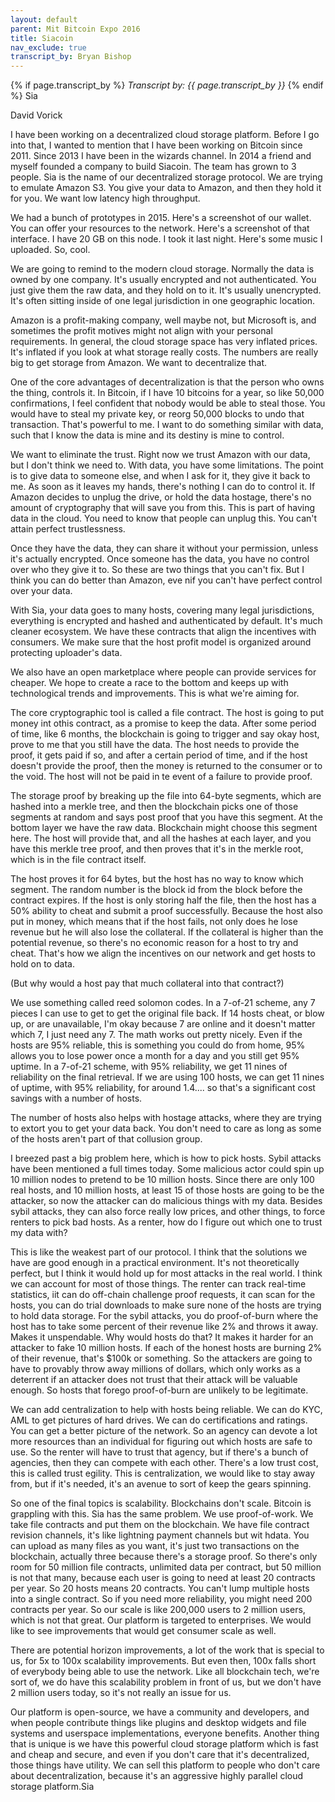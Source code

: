 ```yaml
---
layout: default
parent: Mit Bitcoin Expo 2016
title: Siacoin
nav_exclude: true
transcript_by: Bryan Bishop
---
```


{% if page.transcript_by %} <i>Transcript by:
{{ page.transcript_by }}</i> {% endif %} Sia

David Vorick

I have been working on a decentralized cloud storage platform. Before I
go into that, I wanted to mention that I have been working on Bitcoin
since 2011. Since 2013 I have been in the wizards channel. In 2014 a
friend and myself founded a company to build Siacoin. The team has grown
to 3 people. Sia is the name of our decentralized storage protocol. We
are trying to emulate Amazon S3. You give your data to Amazon, and then
they hold it for you. We want low latency high throughput.

We had a bunch of prototypes in 2015. Here's a screenshot of our wallet.
You can offer your resources to the network. Here's a screenshot of that
interface. I have 20 GB on this node. I took it last night. Here's some
music I uploaded. So, cool.

We are going to remind to the modern cloud storage. Normally the data is
owned by one company. It's usually encrypted and not authenticated. You
just give them the raw data, and they hold on to it. It's usually
unencrypted. It's often sitting inside of one legal jurisdiction in one
geographic location.

Amazon is a profit-making company, well maybe not, but Microsoft is, and
sometimes the profit motives might not align with your personal
requirements. In general, the cloud storage space has very inflated
prices. It's inflated if you look at what storage really costs. The
numbers are really big to get storage from Amazon. We want to
decentralize that.

One of the core advantages of decentralization is that the person who
owns the thing, controls it. In Bitcoin, if I have 10 bitcoins for a
year, so like 50,000 confirmations, I feel confident that nobody would
be able to steal those. You would have to steal my private key, or reorg
50,000 blocks to undo that transaction. That's powerful to me. I want to
do something similar with data, such that I know the data is mine and
its destiny is mine to control.

We want to eliminate the trust. Right now we trust Amazon with our data,
but I don't think we need to. With data, you have some limitations. The
point is to give data to someone else, and when I ask for it, they give
it back to me. As soon as it leaves my hands, there's nothing I can do
to control it. If Amazon decides to unplug the drive, or hold the data
hostage, there's no amount of cryptography that will save you from this.
This is part of having data in the cloud. You need to know that people
can unplug this. You can't attain perfect trustlessness.

Once they have the data, they can share it without your permission,
unless it's actually encrypted. Once someone has the data, you have no
control over who they give it to. So these are two things that you can't
fix. But I think you can do better than Amazon, eve nif you can't have
perfect control over your data.

With Sia, your data goes to many hosts, covering many legal
jurisdictions, everything is encrypted and hashed and authenticated by
default. It's much cleaner ecosystem. We have these contracts that align
the incentives with consumers. We make sure that the host profit model
is organized around protecting uploader's data.

We also have an open marketplace where people can provide services for
cheaper. We hope to create a race to the bottom and keeps up with
technological trends and improvements. This is what we're aiming for.

The core cryptographic tool is called a file contract. The host is going
to put money int othis contract, as a promise to keep the data. After
some period of time, like 6 months, the blockchain is going to trigger
and say okay host, prove to me that you still have the data. The host
needs to provide the proof, it gets paid if so, and after a certain
period of time, and if the host doesn't provide the proof, then the
money is returned to the consumer or to the void. The host will not be
paid in te event of a failure to provide proof.

The storage proof by breaking up the file into 64-byte segments, which
are hashed into a merkle tree, and then the blockchain picks one of
those segments at random and says post proof that you have this segment.
At the bottom layer we have the raw data. Blockchain might choose this
segment here. The host will provide that, and all the hashes at each
layer, and you have this merkle tree proof, and then proves that it's in
the merkle root, which is in the file contract itself.

The host proves it for 64 bytes, but the host has no way to know which
segment. The random number is the block id from the block before the
contract expires. If the host is only storing half the file, then the
host has a 50% ability to cheat and submit a proof successfully. Because
the host also put in money, which means that if the host fails, not only
does he lose revenue but he will also lose the collateral. If the
collateral is higher than the potential revenue, so there's no economic
reason for a host to try and cheat. That's how we align the incentives
on our network and get hosts to hold on to data.

(But why would a host pay that much collateral into that contract?)

We use something called reed solomon codes. In a 7-of-21 scheme, any 7
pieces I can use to get to get the original file back. If 14 hosts
cheat, or blow up, or are unavailable, I'm okay because 7 are online and
it doesn't matter which 7, I just need any 7. The math works out pretty
nicely. Even if the hosts are 95% reliable, this is something you could
do from home, 95% allows you to lose power once a month for a day and
you still get 95% uptime. In a 7-of-21 scheme, with 95% reliability, we
get 11 nines of reliability on the final retrieval. If we are using 100
hosts, we can get 11 nines of uptime, with 95% reliability, for around
1.4.... so that's a significant cost savings with a number of hosts.

The number of hosts also helps with hostage attacks, where they are
trying to extort you to get your data back. You don't need to care as
long as some of the hosts aren't part of that collusion group.

I breezed past a big problem here, which is how to pick hosts. Sybil
attacks have been mentioned a full times today. Some malicious actor
could spin up 10 million nodes to pretend to be 10 million hosts. Since
there are only 100 real hosts, and 10 million hosts, at least 15 of
those hosts are going to be the attacker, so now the attacker can do
malicious things with my data. Besides sybil attacks, they can also
force really low prices, and other things, to force renters to pick bad
hosts. As a renter, how do I figure out which one to trust my data with?

This is like the weakest part of our protocol. I think that the
solutions we have are good enough in a practical environment. It's not
theoretically perfect, but I think it would hold up for most attacks in
the real world. I think we can account for most of those things. The
renter can track real-time statistics, iit can do off-chain challenge
proof requests, it can scan for the hosts, you can do trial downloads to
make sure none of the hosts are trying to hold data storage. For the
sybil attacks, you do proof-of-burn where the host has to take some
percent of their revenue like 2% and throws it away. Makes it
unspendable. Why would hosts do that? It makes it harder for an attacker
to fake 10 million hosts. If each of the honest hosts are burning 2% of
their revenue, that's $100k or something. So the attackers are going to
have to provably throw away millions of dollars, which only works as a
deterrent if an attacker does not trust that their attack will be
valuable enough. So hosts that forego proof-of-burn are unlikely to be
legitimate.

We can add centralization to help with hosts being reliable. We can do
KYC, AML to get pictures of hard drives. We can do certifications and
ratings. You can get a better picture of the network. So an agency can
devote a lot more resources than an individual for figuring out which
hosts are safe to use. So the renter will have to trust that agency, but
if there's a bunch of agencies, then they can compete with each other.
There's a low trust cost, this is called trust egility. This is
centralization, we would like to stay away from, but if it's needed,
it's an avenue to sort of keep the gears spinning.

So one of the final topics is scalability. Blockchains don't scale.
Bitcoin is grappling with this. Sia has the same problem. We use
proof-of-work. We take file contracts and put them on the blockchain. We
have file contract revision channels, it's like lightning payment
channels but wit hdata. You can upload as many files as you want, it's
just two transactions on the blockchain, actually three because there's
a storage proof. So there's only room for 50 million file contracts,
unlimited data per contract, but 50 million is not that many, because
each user is going to need at least 20 contracts per year. So 20 hosts
means 20 contracts. You can't lump multiple hosts into a single
contract. So if you need more reliability, you might need 200 contracts
per year. So our scale is like 200,000 users to 2 million users, which
is not that great. Our platform is targeted to enterprises. We would
like to see improvements that would get consumer scale as well.

There are potential horizon improvements, a lot of the work that is
special to us, for 5x to 100x scalability improvements. But even then,
100x falls short of everybody being able to use the network. Like all
blockchain tech, we're sort of, we do have this scalability problem in
front of us, but we don't have 2 million users today, so it's not really
an issue for us.

Our platform is open-source, we have a community and developers, and
when people contribute things like plugins and desktop widgets and file
systems and userspace implementations, everyone benefits. Another thing
that is unique is we have this powerful cloud storage platform which is
fast and cheap and secure, and even if you don't care that it's
decentralized, those things have utility. We can sell this platform to
people who don't care about decentralization, because it's an aggressive
highly parallel cloud storage platform.Sia
